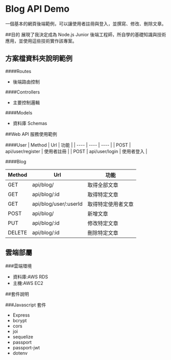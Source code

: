 # Blog API Demo

一個基本的網頁後端範例，可以讓使用者註冊與登入，並撰寫、修改、刪除文章。

##目的
展現了我決定成為 Node.js Junior 後端工程師，所自學的基礎知識與技術應用，並使用這些技術實作該專案。

## 方案檔資料夾說明範例

####Routes

- 後端路由控制

####Controllers

- 主要控制邏輯

####Models

- 資料庫 Schemas

##Web API 服務使用範例

####User
| Method | Url | 功能 |
| ---- | ---- | ---- |
| POST | api/user/register | 使用者註冊 |
| POST | api/user/login | 使用者登入 |

####Blog

| Method | Url                   | 功能               |
| ------ | --------------------- | ------------------ |
| GET    | api/blog/             | 取得全部文章       |
| GET    | api/blog/:id          | 取得特定文章       |
| GET    | api/blog/user/:userId | 取得特定使用者文章 |
| POST   | api/blog/             | 新增文章           |
| PUT    | api/blog/:id          | 修改特定文章       |
| DELETE | api/blog/:id          | 刪除特定文章       |

## 雲端部屬

###雲端環境

- 資料庫:AWS RDS
- 主機:AWS EC2

##套件說明

###Javascript 套件

- Express
- bcrypt
- cors
- joi
- sequelize
- passport
- passport-jwt
- dotenv
